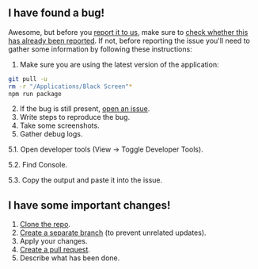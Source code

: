 I have found a bug!
-----------------

Awesome, but before you [report it to us](https://github.com/black-screen/black-screen/issues/new), make sure to [check whether this has already been reported](https://github.com/black-screen/black-screen/issues?q=is%3Aissue). 
If not, before reporting the issue you'll need to gather some information by following these instructions:

1. Make sure you are using the latest version of the application:

  ```bash
  git pull -u
  rm -r "/Applications/Black Screen"*
  npm run package
  ```
2. If the bug is still present, [open an issue](https://github.com/black-screen/black-screen/issues/new).
3. Write steps to reproduce the bug.
4. Take some screenshots.
5. Gather debug logs.

 5.1. Open developer tools (View -> Toggle Developer Tools).
 
 5.2. Find Console.
 
 5.3. Copy the output and paste it into the issue.
 
I have some important changes!
------------------------------

1. [Clone the repo](https://help.github.com/articles/importing-a-git-repository-using-the-command-line/).
2. [Create a separate branch](https://github.com/Kunena/Kunena-Forum/wiki/Create-a-new-branch-with-git-and-manage-branches) (to prevent unrelated updates).
3. Apply your changes.
4. [Create a pull request](https://help.github.com/articles/creating-a-pull-request/).
5. Describe what has been done.
